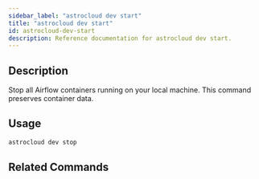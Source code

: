 ```yaml
---
sidebar_label: "astrocloud dev start"
title: "astrocloud dev start"
id: astrocloud-dev-start
description: Reference documentation for astrocloud dev start.
---
```


## Description

Stop all Airflow containers running on your local machine. This command preserves container data.

## Usage

```sh
astrocloud dev stop
```

## Related Commands
